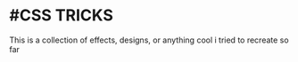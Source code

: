 <h1>#CSS TRICKS</h1>
<p>This is a collection of effects, designs, or anything cool i tried to recreate so far</p>